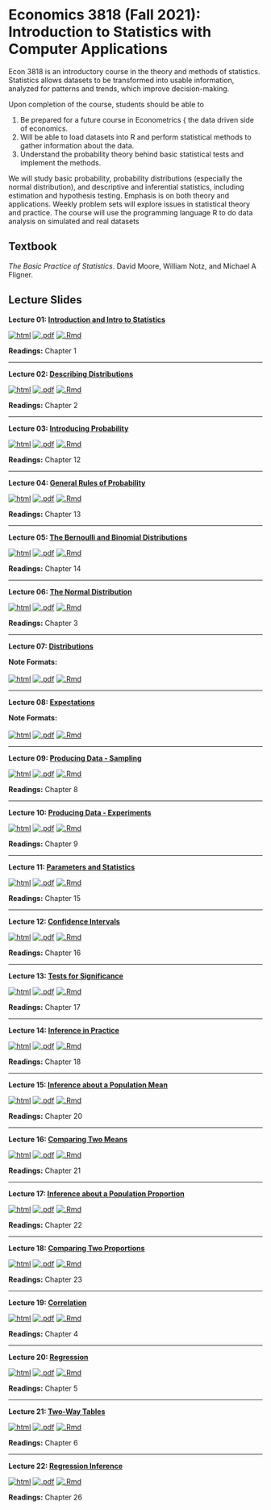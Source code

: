 # Economics 3818 (Fall 2021): Introduction to Statistics with Computer Applications 

Econ 3818 is an introductory course in the theory and methods of statistics. Statistics allows datasets to be transformed into usable information, analyzed for patterns and trends, which improve decision-making.

Upon completion of the course, students should be able to
1. Be prepared for a future course in Econometrics { the data driven side of economics.
2. Will be able to load datasets into R and perform statistical methods to gather information about the data.
3. Understand the probability theory behind basic statistical tests and implement the methods.

We will study basic probability, probability distributions (especially the normal distribution), and descriptive and inferential statistics, including estimation and hypothesis testing. Emphasis is on both theory and applications. Weekly problem sets will explore issues in statistical theory and practice. The course will use the programming language R to do data analysis on simulated and real datasets

## Textbook 
*The Basic Practice of Statistics*. David Moore, William Notz, and Michael A Fligner.


## Lecture Slides

**Lecture 01: [Introduction and Intro to Statistics](https://raw.githack.com/kylebutts/ECON3818_F2021/master/Lecture%20Slides/Chapter%2001/ch1.html)**

<a href="https://raw.githack.com/kylebutts/ECON3818_F2021/master/Lecture%20Slides/Chapter%2001/ch1.html">![html](https://img.shields.io/badge/html-%23323330.svg?style=for-the-badge&logo=html5&logoColor=white)</a>
<a href="https://raw.githack.com/kylebutts/ECON3818_F2021/master/Lecture%20Slides/Chapter%2001/ch1.pdf">![.pdf](https://img.shields.io/badge/pdf-%23323330.svg?style=for-the-badge&logo=adobe&logoColor=white)</a>
<a href="https://github.com/kylebutts/ECON3818_F2021/blob/master/Lecture%20Slides/Chapter%2001/ch1.Rmd">![.Rmd](https://img.shields.io/badge/.Rmd%20File-%23323330.svg?style=for-the-badge&logo=r&logoColor=white)</a>

**Readings:** Chapter 1

---

**Lecture 02: [Describing Distributions](https://raw.githack.com/kylebutts/ECON3818_F2021/master/Lecture%20Slides/Chapter%2002/ch2.html)**

<a href="https://raw.githack.com/kylebutts/ECON3818_F2021/master/Lecture%20Slides/Chapter%2002/ch2.html">![html](https://img.shields.io/badge/html-%23323330.svg?style=for-the-badge&logo=html5&logoColor=white)</a>
<a href="https://raw.githack.com/kylebutts/ECON3818_F2021/master/Lecture%20Slides/Chapter%2002/ch2.pdf">![.pdf](https://img.shields.io/badge/pdf-%23323330.svg?style=for-the-badge&logo=adobe&logoColor=white)</a>
<a href="https://github.com/kylebutts/ECON3818_F2021/blob/master/Lecture%20Slides/Chapter%2002/ch2.Rmd">![.Rmd](https://img.shields.io/badge/.Rmd%20File-%23323330.svg?style=for-the-badge&logo=r&logoColor=white)</a>

**Readings:** Chapter 2

---

**Lecture 03: [Introducing Probability](https://raw.githack.com/kylebutts/ECON3818_F2021/master/Lecture%20Slides/Chapter%2012/ch12.html)**

<a href="https://raw.githack.com/kylebutts/ECON3818_F2021/master/Lecture%20Slides/Chapter%2012/ch12.html">![html](https://img.shields.io/badge/html-%23323330.svg?style=for-the-badge&logo=html5&logoColor=white)</a>
<a href="https://raw.githack.com/kylebutts/ECON3818_F2021/master/Lecture%20Slides/Chapter%2012/ch12.pdf">![.pdf](https://img.shields.io/badge/pdf-%23323330.svg?style=for-the-badge&logo=adobe&logoColor=white)</a>
<a href="https://github.com/kylebutts/ECON3818_F2021/blob/master/Lecture%20Slides/Chapter%2012/ch12.Rmd">![.Rmd](https://img.shields.io/badge/.Rmd%20File-%23323330.svg?style=for-the-badge&logo=r&logoColor=white)</a>

**Readings:** Chapter 12

---

**Lecture 04: [General Rules of Probability](https://raw.githack.com/kylebutts/ECON3818_F2021/master/Lecture%20Slides/Chapter%2013/ch13.html)**

<a href="https://raw.githack.com/kylebutts/ECON3818_F2021/master/Lecture%20Slides/Chapter%2013/ch13.html">![html](https://img.shields.io/badge/html-%23323330.svg?style=for-the-badge&logo=html5&logoColor=white)</a>
<a href="https://raw.githack.com/kylebutts/ECON3818_F2021/master/Lecture%20Slides/Chapter%2013/ch13.pdf">![.pdf](https://img.shields.io/badge/pdf-%23323330.svg?style=for-the-badge&logo=adobe&logoColor=white)</a>
<a href="https://github.com/kylebutts/ECON3818_F2021/blob/master/Lecture%20Slides/Chapter%2013/ch13.Rmd">![.Rmd](https://img.shields.io/badge/.Rmd%20File-%23323330.svg?style=for-the-badge&logo=r&logoColor=white)</a>

**Readings:** Chapter 13

---

**Lecture 05: [The Bernoulli and Binomial Distributions](https://raw.githack.com/kylebutts/ECON3818_F2021/master/Lecture%20Slides/Chapter%2014/ch14.html)**

<a href="https://raw.githack.com/kylebutts/ECON3818_F2021/master/Lecture%20Slides/Chapter%2014/ch14.html">![html](https://img.shields.io/badge/html-%23323330.svg?style=for-the-badge&logo=html5&logoColor=white)</a>
<a href="https://raw.githack.com/kylebutts/ECON3818_F2021/master/Lecture%20Slides/Chapter%2014/ch14.pdf">![.pdf](https://img.shields.io/badge/pdf-%23323330.svg?style=for-the-badge&logo=adobe&logoColor=white)</a>
<a href="https://github.com/kylebutts/ECON3818_F2021/blob/master/Lecture%20Slides/Chapter%2014/ch14.Rmd">![.Rmd](https://img.shields.io/badge/.Rmd%20File-%23323330.svg?style=for-the-badge&logo=r&logoColor=white)</a>

**Readings:** Chapter 14

---

**Lecture 06: [The Normal Distribution](https://raw.githack.com/kylebutts/ECON3818_F2021/master/Lecture%20Slides/Chapter%2003/ch3.html)**

<a href="https://raw.githack.com/kylebutts/ECON3818_F2021/master/Lecture%20Slides/Chapter%2003/ch3.html">![html](https://img.shields.io/badge/html-%23323330.svg?style=for-the-badge&logo=html5&logoColor=white)</a>
<a href="https://raw.githack.com/kylebutts/ECON3818_F2021/master/Lecture%20Slides/Chapter%2003/ch3.pdf">![.pdf](https://img.shields.io/badge/pdf-%23323330.svg?style=for-the-badge&logo=adobe&logoColor=white)</a>
<a href="https://github.com/kylebutts/ECON3818_F2021/blob/master/Lecture%20Slides/Chapter%2003/ch3.Rmd">![.Rmd](https://img.shields.io/badge/.Rmd%20File-%23323330.svg?style=for-the-badge&logo=r&logoColor=white)</a>

**Readings:** Chapter 3



---

**Lecture 07: [Distributions](https://raw.githack.com/kylebutts/ECON3818_F2021/master/Lecture%20Slides/Distributions/distributions.html)**

**Note Formats:**<br><br>
<a href="https://raw.githack.com/kylebutts/ECON3818_F2021/master/Lecture%20Slides/Distributions/distributions.html">![html](https://img.shields.io/badge/html-%23323330.svg?style=for-the-badge&logo=html5&logoColor=white)</a>
<a href="https://raw.githack.com/kylebutts/ECON3818_F2021/master/Lecture%20Slides/Distributions/distributions.pdf">![.pdf](https://img.shields.io/badge/pdf-%23323330.svg?style=for-the-badge&logo=adobe&logoColor=white)</a>
<a href="https://github.com/kylebutts/ECON3818_F2021/blob/master/Lecture%20Slides/Distributions/distributions.Rmd">![.Rmd](https://img.shields.io/badge/.Rmd%20File-%23323330.svg?style=for-the-badge&logo=r&logoColor=white)</a>


---

**Lecture 08: [Expectations](https://raw.githack.com/kylebutts/ECON3818_F2021/master/Lecture%20Slides/Expectations/expectations.html)**


**Note Formats:**<br><br>
<a href="https://raw.githack.com/kylebutts/ECON3818_F2021/master/Lecture%20Slides/Expectations/expectations.html">![html](https://img.shields.io/badge/html-%23323330.svg?style=for-the-badge&logo=html5&logoColor=white)</a>
<a href="https://raw.githack.com/kylebutts/ECON3818_F2021/master/Lecture%20Slides/Expectations/expectations.pdf">![.pdf](https://img.shields.io/badge/pdf-%23323330.svg?style=for-the-badge&logo=adobe&logoColor=white)</a>
<a href="https://github.com/kylebutts/ECON3818_F2021/blob/master/Lecture%20Slides/Expectations/expectations.Rmd">![.Rmd](https://img.shields.io/badge/.Rmd%20File-%23323330.svg?style=for-the-badge&logo=r&logoColor=white)</a>


---

**Lecture 09: [Producing Data - Sampling](https://raw.githack.com/kylebutts/ECON3818_F2021/master/Lecture%20Slides/Chapter%2008/ch8.html)**

<a href="https://raw.githack.com/kylebutts/ECON3818_F2021/master/Lecture%20Slides/Chapter%2008/ch8.html">![html](https://img.shields.io/badge/html-%23323330.svg?style=for-the-badge&logo=html5&logoColor=white)</a>
<a href="https://raw.githack.com/kylebutts/ECON3818_F2021/master/Lecture%20Slides/Chapter%2008/ch8.pdf">![.pdf](https://img.shields.io/badge/pdf-%23323330.svg?style=for-the-badge&logo=adobe&logoColor=white)</a>
<a href="https://github.com/kylebutts/ECON3818_F2021/blob/master/Lecture%20Slides/Chapter%2008/ch8.Rmd">![.Rmd](https://img.shields.io/badge/.Rmd%20File-%23323330.svg?style=for-the-badge&logo=r&logoColor=white)</a>

**Readings:** Chapter 8

---

**Lecture 10: [Producing Data - Experiments](https://raw.githack.com/kylebutts/ECON3818_F2021/master/Lecture%20Slides/Chapter%2009/ch9.html)**

<a href="https://raw.githack.com/kylebutts/ECON3818_F2021/master/Lecture%20Slides/Chapter%2009/ch9.html">![html](https://img.shields.io/badge/html-%23323330.svg?style=for-the-badge&logo=html5&logoColor=white)</a>
<a href="https://raw.githack.com/kylebutts/ECON3818_F2021/master/Lecture%20Slides/Chapter%2009/ch9.pdf">![.pdf](https://img.shields.io/badge/pdf-%23323330.svg?style=for-the-badge&logo=adobe&logoColor=white)</a>
<a href="https://github.com/kylebutts/ECON3818_F2021/blob/master/Lecture%20Slides/Chapter%2009/ch9.Rmd">![.Rmd](https://img.shields.io/badge/.Rmd%20File-%23323330.svg?style=for-the-badge&logo=r&logoColor=white)</a>

**Readings:** Chapter 9

---

**Lecture 11: [Parameters and Statistics](https://raw.githack.com/kylebutts/ECON3818_F2021/master/Lecture%20Slides/Chapter%2015/ch15.html)**

<a href="https://raw.githack.com/kylebutts/ECON3818_F2021/master/Lecture%20Slides/Chapter%2015/ch15.html">![html](https://img.shields.io/badge/html-%23323330.svg?style=for-the-badge&logo=html5&logoColor=white)</a>
<a href="https://raw.githack.com/kylebutts/ECON3818_F2021/master/Lecture%20Slides/Chapter%2015/ch15.pdf">![.pdf](https://img.shields.io/badge/pdf-%23323330.svg?style=for-the-badge&logo=adobe&logoColor=white)</a>
<a href="https://github.com/kylebutts/ECON3818_F2021/blob/master/Lecture%20Slides/Chapter%2015/ch15.Rmd">![.Rmd](https://img.shields.io/badge/.Rmd%20File-%23323330.svg?style=for-the-badge&logo=r&logoColor=white)</a>

**Readings:** Chapter 15

---

**Lecture 12: [Confidence Intervals](https://raw.githack.com/kylebutts/ECON3818_F2021/master/Lecture%20Slides/Chapter%2016/ch16.html)**

<a href="https://raw.githack.com/kylebutts/ECON3818_F2021/master/Lecture%20Slides/Chapter%2016/ch16.html">![html](https://img.shields.io/badge/html-%23323330.svg?style=for-the-badge&logo=html5&logoColor=white)</a>
<a href="https://raw.githack.com/kylebutts/ECON3818_F2021/master/Lecture%20Slides/Chapter%2016/ch16.pdf">![.pdf](https://img.shields.io/badge/pdf-%23323330.svg?style=for-the-badge&logo=adobe&logoColor=white)</a>
<a href="https://github.com/kylebutts/ECON3818_F2021/blob/master/Lecture%20Slides/Chapter%2016/ch16.Rmd">![.Rmd](https://img.shields.io/badge/.Rmd%20File-%23323330.svg?style=for-the-badge&logo=r&logoColor=white)</a>

**Readings:** Chapter 16

---

**Lecture 13: [Tests for Significance](https://raw.githack.com/kylebutts/ECON3818_F2021/master/Lecture%20Slides/Chapter%2017/ch17.html)**

<a href="https://raw.githack.com/kylebutts/ECON3818_F2021/master/Lecture%20Slides/Chapter%2017/ch17.html">![html](https://img.shields.io/badge/html-%23323330.svg?style=for-the-badge&logo=html5&logoColor=white)</a>
<a href="https://raw.githack.com/kylebutts/ECON3818_F2021/master/Lecture%20Slides/Chapter%2017/ch17.pdf">![.pdf](https://img.shields.io/badge/pdf-%23323330.svg?style=for-the-badge&logo=adobe&logoColor=white)</a>
<a href="https://github.com/kylebutts/ECON3818_F2021/blob/master/Lecture%20Slides/Chapter%2017/ch17.Rmd">![.Rmd](https://img.shields.io/badge/.Rmd%20File-%23323330.svg?style=for-the-badge&logo=r&logoColor=white)</a>

**Readings:** Chapter 17

---

**Lecture 14: [Inference in Practice](https://raw.githack.com/kylebutts/ECON3818_F2021/master/Lecture%20Slides/Chapter%2018/ch18.html)**

<a href="https://raw.githack.com/kylebutts/ECON3818_F2021/master/Lecture%20Slides/Chapter%2018/ch18.html">![html](https://img.shields.io/badge/html-%23323330.svg?style=for-the-badge&logo=html5&logoColor=white)</a>
<a href="https://raw.githack.com/kylebutts/ECON3818_F2021/master/Lecture%20Slides/Chapter%2018/ch18.pdf">![.pdf](https://img.shields.io/badge/pdf-%23323330.svg?style=for-the-badge&logo=adobe&logoColor=white)</a>
<a href="https://github.com/kylebutts/ECON3818_F2021/blob/master/Lecture%20Slides/Chapter%2018/ch18.Rmd">![.Rmd](https://img.shields.io/badge/.Rmd%20File-%23323330.svg?style=for-the-badge&logo=r&logoColor=white)</a>

**Readings:** Chapter 18

---

**Lecture 15: [Inference about a Population Mean](https://raw.githack.com/kylebutts/ECON3818_F2021/master/Lecture%20Slides/Chapter%2020/ch20.html)**

<a href="https://raw.githack.com/kylebutts/ECON3818_F2021/master/Lecture%20Slides/Chapter%2020/ch20.html">![html](https://img.shields.io/badge/html-%23323330.svg?style=for-the-badge&logo=html5&logoColor=white)</a>
<a href="https://raw.githack.com/kylebutts/ECON3818_F2021/master/Lecture%20Slides/Chapter%2020/ch20.pdf">![.pdf](https://img.shields.io/badge/pdf-%23323330.svg?style=for-the-badge&logo=adobe&logoColor=white)</a>
<a href="https://github.com/kylebutts/ECON3818_F2021/blob/master/Lecture%20Slides/Chapter%2020/ch20.Rmd">![.Rmd](https://img.shields.io/badge/.Rmd%20File-%23323330.svg?style=for-the-badge&logo=r&logoColor=white)</a>

**Readings:** Chapter 20

---

**Lecture 16: [Comparing Two Means](https://raw.githack.com/kylebutts/ECON3818_F2021/master/Lecture%20Slides/Chapter%2021/ch21.html)**

<a href="https://raw.githack.com/kylebutts/ECON3818_F2021/master/Lecture%20Slides/Chapter%2021/ch21.html">![html](https://img.shields.io/badge/html-%23323330.svg?style=for-the-badge&logo=html5&logoColor=white)</a>
<a href="https://raw.githack.com/kylebutts/ECON3818_F2021/master/Lecture%20Slides/Chapter%2021/ch21.pdf">![.pdf](https://img.shields.io/badge/pdf-%23323330.svg?style=for-the-badge&logo=adobe&logoColor=white)</a>
<a href="https://github.com/kylebutts/ECON3818_F2021/blob/master/Lecture%20Slides/Chapter%2021/ch21.Rmd">![.Rmd](https://img.shields.io/badge/.Rmd%20File-%23323330.svg?style=for-the-badge&logo=r&logoColor=white)</a>

**Readings:** Chapter 21

---

**Lecture 17: [Inference about a Population Proportion](https://raw.githack.com/kylebutts/ECON3818_F2021/master/Lecture%20Slides/Chapter%2022/ch22.html)**

<a href="https://raw.githack.com/kylebutts/ECON3818_F2021/master/Lecture%20Slides/Chapter%2022/ch22.html">![html](https://img.shields.io/badge/html-%23323330.svg?style=for-the-badge&logo=html5&logoColor=white)</a>
<a href="https://raw.githack.com/kylebutts/ECON3818_F2021/master/Lecture%20Slides/Chapter%2022/ch22.pdf">![.pdf](https://img.shields.io/badge/pdf-%23323330.svg?style=for-the-badge&logo=adobe&logoColor=white)</a>
<a href="https://github.com/kylebutts/ECON3818_F2021/blob/master/Lecture%20Slides/Chapter%2022/ch22.Rmd">![.Rmd](https://img.shields.io/badge/.Rmd%20File-%23323330.svg?style=for-the-badge&logo=r&logoColor=white)</a>

**Readings:** Chapter 22

---

**Lecture 18: [Comparing Two Proportions](https://raw.githack.com/kylebutts/ECON3818_F2021/master/Lecture%20Slides/Chapter%2023/ch23.html)**

<a href="https://raw.githack.com/kylebutts/ECON3818_F2021/master/Lecture%20Slides/Chapter%2023/ch23.html">![html](https://img.shields.io/badge/html-%23323330.svg?style=for-the-badge&logo=html5&logoColor=white)</a>
<a href="https://raw.githack.com/kylebutts/ECON3818_F2021/master/Lecture%20Slides/Chapter%2023/ch23.pdf">![.pdf](https://img.shields.io/badge/pdf-%23323330.svg?style=for-the-badge&logo=adobe&logoColor=white)</a>
<a href="https://github.com/kylebutts/ECON3818_F2021/blob/master/Lecture%20Slides/Chapter%2023/ch23.Rmd">![.Rmd](https://img.shields.io/badge/.Rmd%20File-%23323330.svg?style=for-the-badge&logo=r&logoColor=white)</a>

**Readings:** Chapter 23

---

**Lecture 19: [Correlation](https://raw.githack.com/kylebutts/ECON3818_F2021/master/Lecture%20Slides/Chapter%2004/ch4.html)**

<a href="https://raw.githack.com/kylebutts/ECON3818_F2021/master/Lecture%20Slides/Chapter%2004/ch4.html">![html](https://img.shields.io/badge/html-%23323330.svg?style=for-the-badge&logo=html5&logoColor=white)</a>
<a href="https://raw.githack.com/kylebutts/ECON3818_F2021/master/Lecture%20Slides/Chapter%2004/ch4.pdf">![.pdf](https://img.shields.io/badge/pdf-%23323330.svg?style=for-the-badge&logo=adobe&logoColor=white)</a>
<a href="https://github.com/kylebutts/ECON3818_F2021/blob/master/Lecture%20Slides/Chapter%2004/ch4.Rmd">![.Rmd](https://img.shields.io/badge/.Rmd%20File-%23323330.svg?style=for-the-badge&logo=r&logoColor=white)</a>

**Readings:** Chapter 4


---

**Lecture 20: [Regression](https://raw.githack.com/kylebutts/ECON3818_F2021/master/Lecture%20Slides/Chapter%2005/ch5.html)**

<a href="https://raw.githack.com/kylebutts/ECON3818_F2021/master/Lecture%20Slides/Chapter%2005/ch5.html">![html](https://img.shields.io/badge/html-%23323330.svg?style=for-the-badge&logo=html5&logoColor=white)</a>
<a href="https://raw.githack.com/kylebutts/ECON3818_F2021/master/Lecture%20Slides/Chapter%2005/ch5.pdf">![.pdf](https://img.shields.io/badge/pdf-%23323330.svg?style=for-the-badge&logo=adobe&logoColor=white)</a>
<a href="https://github.com/kylebutts/ECON3818_F2021/blob/master/Lecture%20Slides/Chapter%2005/ch5.Rmd">![.Rmd](https://img.shields.io/badge/.Rmd%20File-%23323330.svg?style=for-the-badge&logo=r&logoColor=white)</a>

**Readings:** Chapter 5


---

**Lecture 21: [Two-Way Tables](https://raw.githack.com/kylebutts/ECON3818_F2021/master/Lecture%20Slides/Chapter%2006/ch6.html)**

<a href="https://raw.githack.com/kylebutts/ECON3818_F2021/master/Lecture%20Slides/Chapter%2006/ch6.html">![html](https://img.shields.io/badge/html-%23323330.svg?style=for-the-badge&logo=html5&logoColor=white)</a>
<a href="https://raw.githack.com/kylebutts/ECON3818_F2021/master/Lecture%20Slides/Chapter%2006/ch6.pdf">![.pdf](https://img.shields.io/badge/pdf-%23323330.svg?style=for-the-badge&logo=adobe&logoColor=white)</a>
<a href="https://github.com/kylebutts/ECON3818_F2021/blob/master/Lecture%20Slides/Chapter%2006/ch6.Rmd">![.Rmd](https://img.shields.io/badge/.Rmd%20File-%23323330.svg?style=for-the-badge&logo=r&logoColor=white)</a>

**Readings:** Chapter 6


---

**Lecture 22: [Regression Inference](https://raw.githack.com/kylebutts/ECON3818_F2021/master/Lecture%20Slides/Chapter%2026/ch26.html)**

<a href="https://raw.githack.com/kylebutts/ECON3818_F2021/master/Lecture%20Slides/Chapter%2026/ch26.html">![html](https://img.shields.io/badge/html-%23323330.svg?style=for-the-badge&logo=html5&logoColor=white)</a>
<a href="https://raw.githack.com/kylebutts/ECON3818_F2021/master/Lecture%20Slides/Chapter%2026/ch26.pdf">![.pdf](https://img.shields.io/badge/pdf-%23323330.svg?style=for-the-badge&logo=adobe&logoColor=white)</a>
<a href="https://github.com/kylebutts/ECON3818_F2021/blob/master/Lecture%20Slides/Chapter%2026/ch26.Rmd">![.Rmd](https://img.shields.io/badge/.Rmd%20File-%23323330.svg?style=for-the-badge&logo=r&logoColor=white)</a>

**Readings:** Chapter 26
